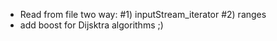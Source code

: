 
* Read from file two way: #1) inputStream_iterator #2) ranges
* add boost for Dijsktra algorithms ;)